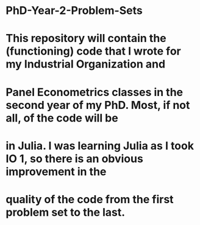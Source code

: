 # PhD-Year-2-Problem-Sets

# This repository will contain the (functioning) code that I wrote for my Industrial Organization and 
#   Panel Econometrics classes in the second year of my PhD. Most, if not all, of the code will be
#   in Julia. I was learning Julia as I took IO 1, so there is an obvious improvement in the 
#   quality of the code from the first problem set to the last.
